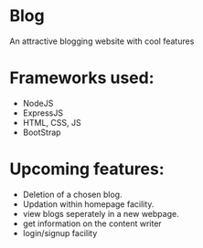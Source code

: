 # Blog
An attractive blogging website with cool features

# Frameworks used:
- NodeJS
- ExpressJS
- HTML, CSS, JS
- BootStrap

# Upcoming features:
- Deletion of a chosen blog.
- Updation within homepage facility.
- view blogs seperately in a new webpage.
- get information on the content writer
- login/signup facility
  
